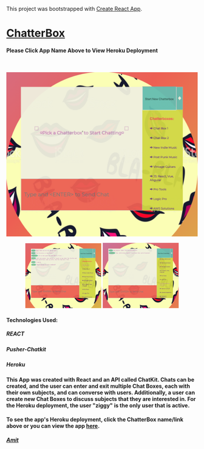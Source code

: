 This project was bootstrapped with [Create React App](https://github.com/facebookincubator/create-react-app).

# [ChatterBox](https://chatterbox-react.herokuapp.com/)
#### Please Click App Name Above to View Heroku Deployment
<br/>
<p align="center">
  <img src="cb1.png" width="650" title="hover text">
</p>

<p align="center">
  <img src="cb2.png" width="200" title="hover text">
  <img src="cb3.png" width="200" title="hover text">
</p>


#### Technologies Used:
##### REACT
##### Pusher-Chatkit
##### Heroku

#### This App was created with React and an API called ChatKit.  Chats can be created, and the user can enter and exit multiple Chat Boxes, each with their own subjects, and can converse with users.  Additionally, a user can create new Chat Boxes to discuss subjects that they are interested in.  For the Heroku deployment, the user "ziggy" is the only user that is active.




#### To see the app's Heroku deployment, click the ChatterBox name/link above or you can view the app [here](https://chatterbox-react.herokuapp.com/).

##### [Amit](https://amitzaman.com/)
